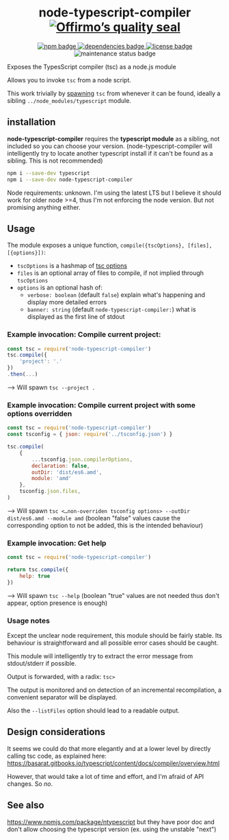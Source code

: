 
<h1 align="center">
	node-typescript-compiler<br>
	<a href="https://www.offirmo.net/offirmo-monorepo/0-doc/modules-directory/index.html">
		<img src="https://www.offirmo.net/offirmo-monorepo/0-doc/quality-seal/offirmos_quality_seal.svg" alt="Offirmo’s quality seal">
	</a>
</h1>

<p align="center">
	<a alt="npm package page"
		href="https://www.npmjs.com/package/node-typescript-compiler">
		<img alt="npm badge"
			src="https://img.shields.io/npm/v/node-typescript-compiler.svg">
	</a>
	<a alt="dependencies analysis"
		href="https://david-dm.org/offirmo/offirmo-monorepo?path=4-tools%2Fnode-typescript-compiler">
		<img alt="dependencies badge"
			src="https://img.shields.io/david/offirmo/offirmo-monorepo.svg?path=4-tools%2Fnode-typescript-compiler">
	</a>
	<a alt="license"
		href="https://unlicense.org/">
		<img alt="license badge"
			src="https://img.shields.io/badge/license-public_domain-brightgreen.svg">
	</a>
		<img alt="maintenance status badge"
			src="https://img.shields.io/maintenance/yes/2020.svg">
</p>


Exposes the TypesScript compiler (tsc) as a node.js module

Allows you to invoke `tsc` from a node script.

This work trivially by [spawning](https://devdocs.io/node/child_process#child_process_child_process_spawn_command_args_options) `tsc`
from whenever it can be found, ideally a sibling `../node_modules/typescript` module.


## installation

**node-typescript-compiler** requires the **typescript module** as a sibling,
not included so you can choose your version.
(node-typescript-compiler will intelligently try
to locate another typescript install if it can't be found as a sibling.
This is not recommended)

```bash
npm i --save-dev typescript
npm i --save-dev node-typescript-compiler
```

Node requirements: unknown. I'm using the latest LTS but I believe it should work for older node >=4,
thus I'm not enforcing the node version. But not promising anything either.


## Usage

The module exposes a unique function, `compile({tscOptions}, [files], [{options}])`:
* `tscOptions` is a hashmap of [tsc options](https://www.typescriptlang.org/docs/handbook/compiler-options.html)
* `files` is an optional array of files to compile, if not implied through `tscOptions`
* `options` is an optional hash of:
  * `verbose: boolean` (default `false`) explain what's happening and display more detailed errors
  * `banner: string` (default `node-typescript-compiler:`) what is displayed as the first line of stdout


### Example invocation: Compile current project:

```js
const tsc = require('node-typescript-compiler')
tsc.compile({
	'project': '.'
})
.then(...)
```
--> Will spawn `tsc --project .`

### Example invocation: Compile current project with some options overridden

```js
const tsc = require('node-typescript-compiler')
const tsconfig = { json: require('../tsconfig.json') }

tsc.compile(
	{
		...tsconfig.json.compilerOptions,
		declaration: false,
		outDir: 'dist/es6.amd',
		module: 'amd'
	},
	tsconfig.json.files,
)
```
--> Will spawn `tsc <…non-overriden tsconfig options> --outDir dist/es6.amd --module amd`
 (boolean "false" values cause the corresponding option to not be added, this is the intended behaviour)

### Example invocation: Get help

```js
const tsc = require('node-typescript-compiler')

return tsc.compile({
	help: true
})
```
--> Will spawn `tsc --help` (boolean "true" values are not needed thus don't appear, option presence is enough)

### Usage notes

Except the unclear node requirement, this module should be fairly stable.
Its behaviour is straightforward and all possible error cases should be caught.

This module will intelligently try to extract the error message from stdout/stderr if possible.

Output is forwarded, with a radix: `tsc>`

The output is monitored and on detection of an incremental recompilation,
a convenient separator will be displayed.

Also the `--listFiles` option should lead to a readable output.


## Design considerations

It seems we could do that more elegantly and at a lower level by directly calling tsc code,
as explained here: https://basarat.gitbooks.io/typescript/content/docs/compiler/overview.html

However, that would take a lot of time and effort, and I'm afraid of API changes. So *no*.


## See also

https://www.npmjs.com/package/ntypescript but they have poor doc and don't allow choosing the typescript version (ex. using the unstable "next")
